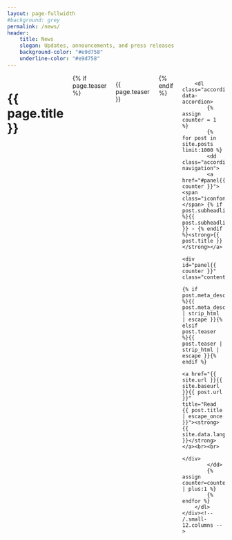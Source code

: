 ```yaml
---
layout: page-fullwidth
#background: grey
permalink: /news/
header:
    title: News
    slogan: Updates, announcements, and press releases
    background-color: "#e9d758"
    underline-color: "#e9d758"
---
```

<div id="blog-index" class="row">
    <div class="small-12 columns t30">
        <h1>{{ page.title }}</h1>
        {% if page.teaser %}<p class="teaser">{{ page.teaser }}</p>{% endif %}

        <dl class="accordion" data-accordion>
            {% assign counter = 1 %}
            {% for post in site.posts limit:1000 %}
            <dd class="accordion-navigation">
            <a href="#panel{{ counter }}"><span class="iconfont"></span> {% if post.subheadline %}{{ post.subheadline }} › {% endif %}<strong>{{ post.title }}</strong></a>
                <div id="panel{{ counter }}" class="content">
                    {% if post.meta_description %}{{ post.meta_description | strip_html | escape }}{% elsif post.teaser %}{{ post.teaser | strip_html | escape }}{% endif %}
                    <a href="{{ site.url }}{{ site.baseurl }}{{ post.url }}" title="Read {{ post.title | escape_once }}"><strong>{{ site.data.language.read_more }}</strong></a><br><br>
                </div>
            </dd>
            {% assign counter=counter | plus:1 %}
            {% endfor %}
        </dl>
    </div><!-- /.small-12.columns -->
</div><!-- /.row -->
